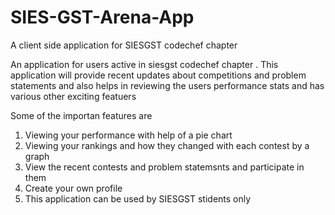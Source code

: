 # SIES-GST-Arena-App
A client side application for SIESGST codechef chapter

An application for users active in siesgst codechef chapter . This application will provide recent updates about competitions and problem statements and also helps in reviewing the users performance stats and has various other exciting featuers 

Some of the importan features are
1. Viewing your performance with help of a pie chart
2. Viewing your rankings and how they changed with each contest by a graph
3. View the recent contests and problem statemsnts and participate in them
4. Create your own profile 
5. This application can be used by SIESGST stidents only

